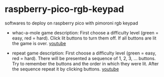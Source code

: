 # raspberry-pico-rgb-keypad
softwares to deploy on raspberry pico with pimoroni rgb keypad

- whac-a-mole game description: First choose a difficulty level (green = easy, red = hard). Click lit buttons to turn them off. If all buttons are lit the game is over. [youtube](https://youtube.com/shorts/jHjuEfl5zho?si=0OD3LTNyG2G-MjE0)

- repeat game description: First choose a difficulty level (green = easy, red = hard). There will be presented a sequence of 1, 2, 3, ... buttons. Try to remember the buttons and the order in which they were lit. After the sequence repeat it by clicking buttons. [youtube](https://youtube.com/shorts/3BlkfGo5giM?si=2MUeA5XzZohiTtuX)
